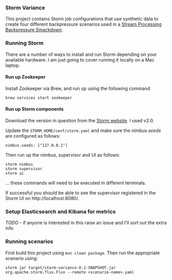 ### Storm Variance
This project contains Storm job configurations that use synthetic data to create four different backpressure scenarios used in a [Stream Processing Backpressure Smackdown](http://owenrh.me.uk/blog/2019/09/30/).

### Running Storm
There are a number of ways to install and run Storm depending on your available hardware. I am just going to cover running it locally on a Mac laptop.

#### Run up Zookeeper
Install Zookeeper via Brew, and run up using the following command 
```
brew services start zookeeper
```

#### Run up Storm components
Download the version in question from the [Storm website](https://storm.apache.org/downloads). I used v2.0.

Update the `STORM_HOME/conf/storm.yaml` and make sure the _nimbus.seeds_ are configured as follows:
```
nimbus.seeds: ["127.0.0.1"]
```

Then run up the nimbus, supervisor and UI as follows:
```
storm nimbus
storm supervisor
storm ui
```
... these commands will need to be executed in different terminals.

If successful you should be able to see the supervisor registered in the Storm UI on http://localhost:8080/. 

### Setup Elasticsearch and Kibana for metrics
_TODO_ - if anyone is interested in this raise an issue and I'll sort out the extra info

### Running scenarios
First build this project using `mvn clean package`. Then run the appropriate scenario using:
```
storm jar target/storm-variance-0.1-SNAPSHOT.jar org.apache.storm.flux.Flux --remote <scenario-name>.yaml
```
